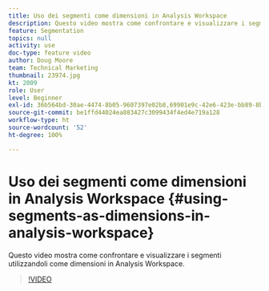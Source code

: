```yaml
---
title: Uso dei segmenti come dimensioni in Analysis Workspace
description: Questo video mostra come confrontare e visualizzare i segmenti utilizzandoli come dimensioni in Analysis Workspace.
feature: Segmentation
topics: null
activity: use
doc-type: feature video
author: Doug Moore
team: Technical Marketing
thumbnail: 23974.jpg
kt: 2009
role: User
level: Beginner
exl-id: 36b564bd-30ae-4474-8b05-9607397e02b8,69901e9c-42e6-423e-bb89-8b8b0763bac7
source-git-commit: be1ffd44024ea883427c3099434f4ed4e719a128
workflow-type: ht
source-wordcount: '52'
ht-degree: 100%

---
```


# Uso dei segmenti come dimensioni in Analysis Workspace {#using-segments-as-dimensions-in-analysis-workspace}

Questo video mostra come confrontare e visualizzare i segmenti utilizzandoli come dimensioni in Analysis Workspace.

>[!VIDEO](https://video.tv.adobe.com/v/23974/?quality=12)
